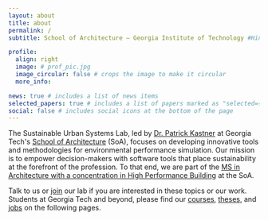 ```yaml
---
layout: about
title: about
permalink: /
subtitle: School of Architecture — Georgia Institute of Technology #Hinman Building, 723 Cherry St NW, Atlanta, GA 30332

profile:
  align: right
  image: # prof_pic.jpg
  image_circular: false # crops the image to make it circular
  more_info: 

news: true # includes a list of news items
selected_papers: true # includes a list of papers marked as "selected={true}"
social: false # includes social icons at the bottom of the page
---
```


The Sustainable Urban Systems Lab, led by [Dr. Patrick Kastner](team/) at Georgia Tech's [School of Architecture](https://arch.gatech.edu/) (SoA), focuses on developing innovative tools and methodologies for environmental performance simulation. Our mission is to empower decision-makers with software tools that place sustainability at the forefront of the profession. To that end, we are part of the [MS in Architecture with a concentration in  High Performance Building](https://arch.gatech.edu/high-performance-building-lab-curriculum) at the SoA.

Talk to us or [join](join/) our lab if you are interested in these topics or our work. Students at Georgia Tech and beyond, please find our [courses](teaching/), [theses](theses/), and [jobs](join/) on the following pages.
